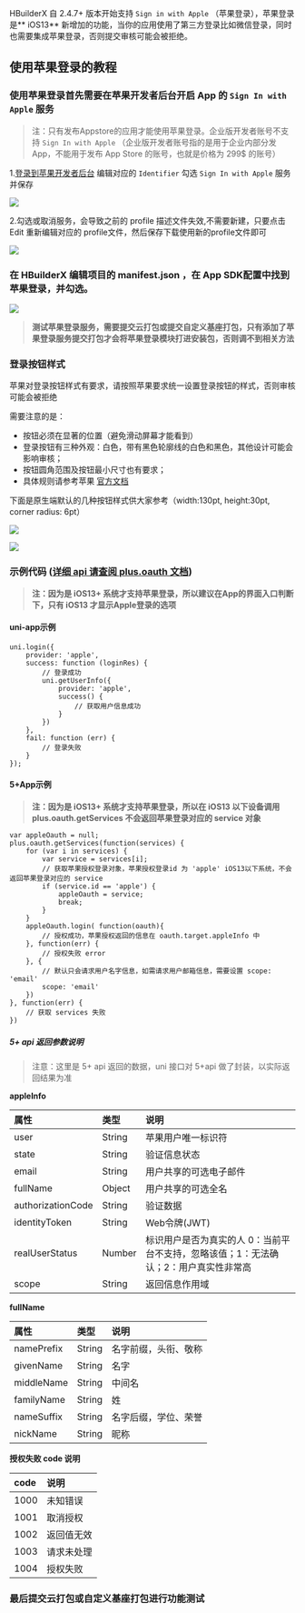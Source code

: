 HBuilderX 自 2.4.7+ 版本开始支持 `Sign in with Apple` （苹果登录），苹果登录是** iOS13** 新增加的功能，当你的应用使用了第三方登录比如微信登录，同时也需要集成苹果登录，否则提交审核可能会被拒绝。

## 使用苹果登录的教程

### 使用苹果登录首先需要在苹果开发者后台开启 App 的 `Sign In with Apple` 服务
> 注：只有发布Appstore的应用才能使用苹果登录。企业版开发者账号不支持 `Sign In with Apple` （企业版开发者账号指的是用于企业内部分发App，不能用于发布 App Store 的账号，也就是价格为 299$ 的账号）

1.[登录到苹果开发者后台](https://developer.apple.com/) 编辑对应的 `Identifier` 勾选 `Sign In with Apple` 服务并保存

![](https://img.cdn.aliyun.dcloud.net.cn/nativedocs/5SDKiOS/appleOauth/46066.png)

2.勾选或取消服务，会导致之前的 profile 描述文件失效,不需要新建，只要点击 Edit 重新编辑对应的 profile文件，然后保存下载使用新的profile文件即可

![](https://img.cdn.aliyun.dcloud.net.cn/nativedocs/5SDKiOS/appleOauth/46067.png)


### 在 HBuilderX 编辑项目的 manifest.json ，在 App SDK配置中找到苹果登录，并勾选。

![](https://img.cdn.aliyun.dcloud.net.cn/nativedocs/5SDKiOS/appleOauth/45801.png)

> **测试苹果登录服务，需要提交云打包或提交自定义基座打包，只有添加了苹果登录服务提交打包才会将苹果登录模块打进安装包，否则调不到相关方法**

### 登录按钮样式

苹果对登录按钮样式有要求，请按照苹果要求统一设置登录按钮的样式，否则审核可能会被拒绝

需要注意的是：

- 按钮必须在显著的位置（避免滑动屏幕才能看到）
- 登录按钮有三种外观：白色，带有黑色轮廓线的白色和黑色，其他设计可能会影响审核；
- 按钮圆角范围及按钮最小尺寸也有要求；
- 具体规则请参考苹果 [官方文档](https://developer.apple.com/design/human-interface-guidelines/sign-in-with-apple/overview/)

下面是原生端默认的几种按钮样式供大家参考（width:130pt, height:30pt, corner radius: 6pt）

![](https://img.cdn.aliyun.dcloud.net.cn/nativedocs/5SDKiOS/appleOauth/46408.png)

![](https://img.cdn.aliyun.dcloud.net.cn/nativedocs/5SDKiOS/appleOauth/46407.png)


### 示例代码 ([详细 api 请查阅 plus.oauth 文档](https://www.html5plus.org/doc/zh_cn/oauth.html))

> **注：因为是 iOS13+ 系统才支持苹果登录，所以建议在App的界面入口判断下，只有 iOS13 才显示Apple登录的选项**

#### uni-app示例

```
uni.login({
    provider: 'apple',
    success: function (loginRes) {
        // 登录成功
        uni.getUserInfo({
            provider: 'apple',
            success() {
                // 获取用户信息成功
            }
        })
    },
    fail: function (err) {
        // 登录失败
    }
});

```

#### 5+App示例

> **注：因为是 iOS13+ 系统才支持苹果登录，所以在 iOS13 以下设备调用 plus.oauth.getServices 不会返回苹果登录对应的 service 对象**

```
var appleOauth = null;
plus.oauth.getServices(function(services) {
	for (var i in services) {
		var service = services[i];
		// 获取苹果授权登录对象，苹果授权登录id 为 'apple' iOS13以下系统，不会返回苹果登录对应的 service  
		if (service.id == 'apple') {
			appleOauth = service;
			break;
		}
	}
	appleOauth.login( function(oauth){
		// 授权成功，苹果授权返回的信息在 oauth.target.appleInfo 中  
	}, function(err) {
		// 授权失败 error
	}, {
		// 默认只会请求用户名字信息，如需请求用户邮箱信息，需要设置 scope: 'email'  
		scope: 'email'
	})
}, function(err) {
	// 获取 services 失败
})
```

##### 5+ api 返回参数说明 

> 注意：这里是 5+ api 返回的数据，uni 接口对 5+api 做了封装，以实际返回结果为准

**appleInfo**

属性|类型|说明
:--|:--|:--|
user|String|苹果用户唯一标识符
state|String|验证信息状态
email|String|用户共享的可选电子邮件
fullName|Object|用户共享的可选全名
authorizationCode|String|验证数据
identityToken|String|Web令牌(JWT)
realUserStatus|Number|标识用户是否为真实的人 0：当前平台不支持，忽略该值；1：无法确认；2：用户真实性非常高
scope|String|返回信息作用域


**fullName**

属性|类型|说明
:--|:--|:--|
namePrefix|String|名字前缀，头衔、敬称
givenName|String|名字
middleName|String|中间名
familyName|String|姓
nameSuffix|String|名字后缀，学位、荣誉
nickName|String|昵称

**授权失败 code 说明**

code|说明
:--|:--|
1000|未知错误
1001|取消授权
1002|返回值无效
1003|请求未处理
1004|授权失败

### 最后提交云打包或自定义基座打包进行功能测试


